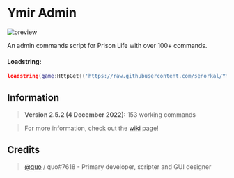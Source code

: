 # Ymir Admin
![preview](https://user-images.githubusercontent.com/44597465/205277020-d9eb92a8-3ff5-4e25-90f0-076405fc4a26.png)

An admin commands script for Prison Life with over 100+ commands.

#### Loadstring: 
```lua 
loadstring(game:HttpGet(('https://raw.githubusercontent.com/senorkal/YmirAdmin/main/source'),true))() 
```

## Information
> **Version 2.5.2 (4 December 2022):** 153 working commands

> For more information, check out the [wiki](https://github.com/senorkal/YmirAdmin/wiki/) page!

## Credits
> [@quo](https://github.com/senorkal) / quo#7618 - Primary developer, scripter and GUI designer
